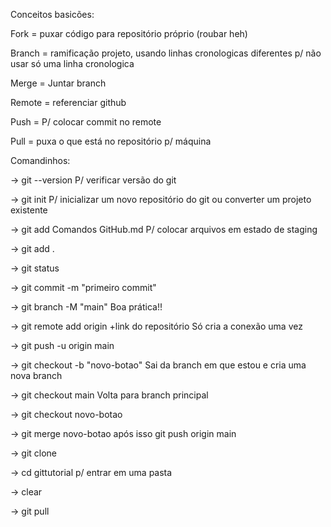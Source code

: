 Conceitos basicões: 

Fork = puxar código para repositório próprio (roubar heh) 

Branch = ramificação projeto, usando linhas cronologicas diferentes p/ não usar só uma linha cronologica 

Merge = Juntar branch

Remote = referenciar github

Push = P/ colocar commit no remote 

Pull = puxa o que está no repositório p/ máquina 

Comandinhos: 

-> git --version
P/ verificar versão do git 

-> git init 
P/ inicializar um novo repositório do git ou converter um projeto existente

-> git add Comandos GitHub.md
P/ colocar arquivos em estado de staging 

-> git add . 

-> git status 

-> git commit -m "primeiro commit"

-> git branch -M "main" 
Boa prática!! 

-> git remote add origin +link do repositório
Só cria a conexão uma vez

-> git push -u origin main 

-> git checkout -b "novo-botao"
Sai da branch em que estou e cria uma nova branch 

-> git checkout main 
Volta para branch principal 

-> git checkout novo-botao

-> git merge novo-botao
após isso git push origin main 

-> git clone 

-> cd gittutorial
p/ entrar em uma pasta

-> clear 

-> git pull